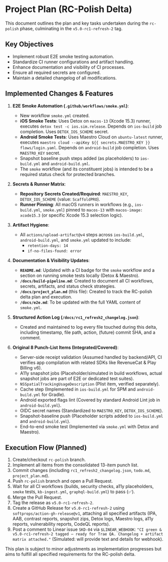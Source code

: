 # Project Plan (RC-Polish Delta)

This document outlines the plan and key tasks undertaken during the `rc-polish` phase, culminating in the `v5.0-rc1-refresh-2` tag.

## Key Objectives

*   Implement robust E2E smoke testing automation.
*   Standardize CI runner configurations and artifact handling.
*   Enhance documentation and visibility of CI processes.
*   Ensure all required secrets are configured.
*   Maintain a detailed changelog of all modifications.

## Implemented Changes & Features

1.  **E2E Smoke Automation (`.github/workflows/smoke.yml`)**:
    *   New workflow `smoke.yml` created.
    *   **iOS Smoke Tests**: Uses Detox on `macos-13` (Xcode 15.3) runner, executes `detox test -c ios.sim.release`. Depends on `ios-build` job completion. Uses `DETOX_IOS_SCHEME` secret.
    *   **Android Smoke Tests**: Uses Maestro Cloud on `ubuntu-latest` runner, executes `maestro cloud --apiKey ${{ secrets.MAESTRO_KEY }} flows/login.yaml`. Depends on `android-build` job completion. Uses `MAESTRO_KEY` secret.
    *   Snapshot baseline push steps added (as placeholders) to `ios-build.yml` and `android-build.yml`.
    *   The `smoke` workflow (and its constituent jobs) is intended to be a required status check for protected branches.

2.  **Secrets & Runner Matrix**:
    *   **Repository Secrets Created/Required**: `MAESTRO_KEY`, `DETOX_IOS_SCHEME` (value: `ScaffoldPRO`).
    *   **Runner Pinning**: All macOS runners in workflows (e.g., `ios-build.yml`, `smoke.yml`) pinned to `macos-13` with `macos-image: xcode15.3` (or specific Xcode 15.3 selection logic).

3.  **Artifact Hygiene**:
    *   All `actions/upload-artifact@v4` steps across `ios-build.yml`, `android-build.yml`, and `smoke.yml` updated to include:
        *   `retention-days: 14`
        *   `if-no-files-found: error`

4.  **Documentation & Visibility Updates**:
    *   **`README.md`**: Updated with a CI badge for the `smoke` workflow and a section on running smoke tests locally (Detox & Maestro).
    *   **`/docs/build-pipeline.md`**: Created to document all CI workflows, secrets, artifacts, and status check strategies.
    *   **`/docs/project_plan.md`** (this file): Created to track the RC-polish delta plan and execution.
    *   **`/docs/e2e.md`**: To be updated with the full YAML content of `smoke.yml`.

5.  **Structured Action Log (`/docs/rc1_refresh2_changelog.json`)**:
    *   Created and maintained to log every file touched during this delta, including timestamp, file path, action, (future) commit SHA, and a comment.

6.  **Original 8 Punch-List Items (Integrated/Covered)**:
    *   Server-side receipt validation (Assumed handled by backend/API, CI verifies app compilation with related SDKs like RevenueCat & Play Billing v6).
    *   A11y snapshot jobs (Placeholder/simulated in build workflows, actual snapshot jobs are part of E2E or dedicated test suites).
    *   `NSSpatialTrackingUsageDescription` (Plist item, verified separately).
    *   Cache step (Implemented in `ios-build.yml` for SPM and `android-build.yml` for Gradle).
    *   Android exported flags lint (Covered by standard Android Lint job in `android-build.yml`).
    *   OIDC secret names (Standardized to `MAESTRO_KEY`, `DETOX_IOS_SCHEME`).
    *   Snapshot-baseline push (Placeholder scripts added to `ios-build.yml` and `android-build.yml`).
    *   End-to-end smoke test (Implemented via `smoke.yml` with Detox and Maestro).

## Execution Flow (Planned)

1.  Create/checkout `rc-polish` branch.
2.  Implement all items from the consolidated 13-item punch list.
3.  Commit changes (including `rc1_refresh2_changelog.json`, `todo.md`, `project_plan.md`).
4.  Push `rc-polish` branch and open a Pull Request.
5.  Wait for all CI workflows (builds, security checks, a11y placeholders, `smoke` tests, `kb-ingest.yml`, `graphql-build.yml`) to pass (✅).
6.  Merge the Pull Request.
7.  Tag the release as `v5.0-rc1-refresh-2`.
8.  Create a GitHub Release for `v5.0-rc1-refresh-2` using `softprops/action-gh-release@v1`, attaching all specified artifacts (IPA, AAB, contrast reports, snapshot zips, Detox logs, Maestro logs, a11y reports, vulnerability reports, CodeQL reports).
9.  Post a comment to Linear issue `SKD-04` via `$LINEAR_WEBHOOK`: `"CI green & v5.0-rc1-refresh-2 tagged — ready for Trae QA. Changelog + artifact matrix attached."` (Simulated: will provide text and details for webhook).

This plan is subject to minor adjustments as implementation progresses but aims to fulfill all specified requirements for the RC-polish delta.


